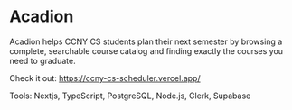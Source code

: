 # Acadion
Acadion helps CCNY CS students plan their next semester by browsing a complete, searchable course catalog and finding exactly the courses you need to graduate.

Check it out: https://ccny-cs-scheduler.vercel.app/

Tools: Nextjs, TypeScript, PostgreSQL, Node.js, Clerk, Supabase

